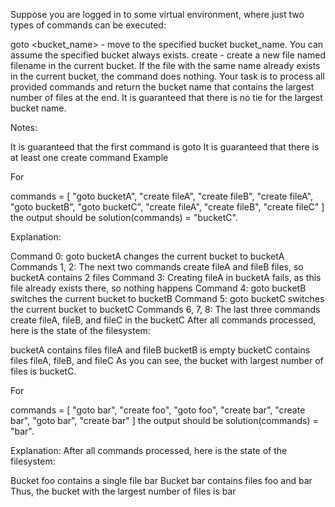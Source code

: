 Suppose you are logged in to some virtual environment, where just two types of commands can be executed:

goto <bucket_name> - move to the specified bucket bucket_name.
You can assume the specified bucket always exists.
create <filename> - create a new file named filename in the current bucket.
If the file with the same name already exists in the current bucket, the command does nothing.
Your task is to process all provided commands and return the bucket name that contains the largest number of files at the end. It is guaranteed that there is no tie for the largest bucket name.

Notes:

It is guaranteed that the first command is goto
It is guaranteed that there is at least one create command
Example

For

commands = [
  "goto bucketA",
  "create fileA",
  "create fileB",
  "create fileA",
  "goto bucketB",
  "goto bucketC",
  "create fileA",
  "create fileB",
  "create fileC"
]
the output should be solution(commands) = "bucketC".

Explanation:

Command 0: goto bucketA changes the current bucket to bucketA
Commands 1, 2: The next two commands create fileA and fileB files, so bucketA contains 2 files
Command 3: Creating fileA in bucketA fails, as this file already exists there, so nothing happens
Command 4: goto bucketB switches the current bucket to bucketB
Command 5: goto bucketC switches the current bucket to bucketC
Commands 6, 7, 8: The last three commands create fileA, fileB, and fileC in the bucketC
After all commands processed, here is the state of the filesystem:

bucketA contains files fileA and fileB
bucketB is empty
bucketC contains files fileA, fileB, and fileC
As you can see, the bucket with largest number of files is bucketC.

For

commands = [
  "goto bar",
  "create foo",
  "goto foo",
  "create bar",
  "create bar",
  "goto bar",
  "create bar"
]
the output should be solution(commands) = "bar".

Explanation:
After all commands processed, here is the state of the filesystem:

Bucket foo contains a single file bar
Bucket bar contains files foo and bar
Thus, the bucket with the largest number of files is bar